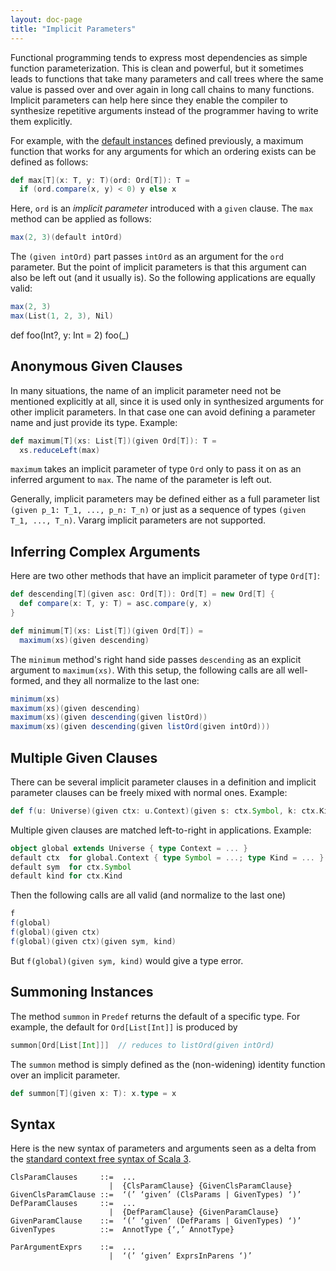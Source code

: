 ```yaml
---
layout: doc-page
title: "Implicit Parameters"
---
```


Functional programming tends to express most dependencies as simple function parameterization.
This is clean and powerful, but it sometimes leads to functions that take many parameters and
call trees where the same value is passed over and over again in long call chains to many
functions. Implicit parameters can help here since they enable the compiler to synthesize
repetitive arguments instead of the programmer having to write them explicitly.

For example, with the [default instances](./defaults.md) defined previously,
a maximum function that works for any arguments for which an ordering exists can be defined as follows:
```scala
def max[T](x: T, y: T)(ord: Ord[T]): T =
  if (ord.compare(x, y) < 0) y else x
```
Here, `ord` is an _implicit parameter_ introduced with a `given` clause.
The `max` method can be applied as follows:
```scala
max(2, 3)(default intOrd)
```
The `(given intOrd)` part passes `intOrd` as an argument for the `ord` parameter. But the point of
implicit parameters is that this argument can also be left out (and it usually is). So the following
applications are equally valid:
```scala
max(2, 3)
max(List(1, 2, 3), Nil)
```

def foo(Int?, y: Int = 2)
foo(_)

## Anonymous Given Clauses

In many situations, the name of an implicit parameter need not be
mentioned explicitly at all, since it is used only in synthesized arguments for
other implicit parameters. In that case one can avoid defining a parameter name
and just provide its type. Example:
```scala
def maximum[T](xs: List[T])(given Ord[T]): T =
  xs.reduceLeft(max)
```
`maximum` takes an implicit parameter of type `Ord` only to pass it on as an
inferred argument to `max`. The name of the parameter is left out.

Generally, implicit parameters may be defined either as a full parameter list `(given p_1: T_1, ..., p_n: T_n)` or just as a sequence of types `(given T_1, ..., T_n)`. Vararg implicit parameters are not supported.

## Inferring Complex Arguments

Here are two other methods that have an implicit parameter of type `Ord[T]`:
```scala
def descending[T](given asc: Ord[T]): Ord[T] = new Ord[T] {
  def compare(x: T, y: T) = asc.compare(y, x)
}

def minimum[T](xs: List[T])(given Ord[T]) =
  maximum(xs)(given descending)
```
The `minimum` method's right hand side passes `descending` as an explicit argument to `maximum(xs)`.
With this setup, the following calls are all well-formed, and they all normalize to the last one:
```scala
minimum(xs)
maximum(xs)(given descending)
maximum(xs)(given descending(given listOrd))
maximum(xs)(given descending(given listOrd(given intOrd)))
```

## Multiple Given Clauses

There can be several implicit parameter clauses in a definition and implicit parameter clauses can be freely
mixed with normal ones. Example:
```scala
def f(u: Universe)(given ctx: u.Context)(given s: ctx.Symbol, k: ctx.Kind) = ...
```
Multiple given clauses are matched left-to-right in applications. Example:
```scala
object global extends Universe { type Context = ... }
default ctx  for global.Context { type Symbol = ...; type Kind = ... }
default sym  for ctx.Symbol
default kind for ctx.Kind
```
Then the following calls are all valid (and normalize to the last one)
```scala
f
f(global)
f(global)(given ctx)
f(global)(given ctx)(given sym, kind)
```
But `f(global)(given sym, kind)` would give a type error.

## Summoning Instances

The method `summon` in `Predef` returns the default of a specific type. For example,
the default for `Ord[List[Int]]` is produced by
```scala
summon[Ord[List[Int]]]  // reduces to listOrd(given intOrd)
```
The `summon` method is simply defined as the (non-widening) identity function over an implicit parameter.
```scala
def summon[T](given x: T): x.type = x
```

## Syntax

Here is the new syntax of parameters and arguments seen as a delta from the [standard context free syntax of Scala 3](../../internals/syntax.md).
```
ClsParamClauses     ::=  ...
                      |  {ClsParamClause} {GivenClsParamClause}
GivenClsParamClause ::=  ‘(’ ‘given’ (ClsParams | GivenTypes) ‘)’
DefParamClauses     ::=  ...
                      |  {DefParamClause} {GivenParamClause}
GivenParamClause    ::=  ‘(’ ‘given’ (DefParams | GivenTypes) ‘)’
GivenTypes          ::=  AnnotType {‘,’ AnnotType}

ParArgumentExprs    ::=  ...
                      |  ‘(’ ‘given’ ExprsInParens ‘)’
```
